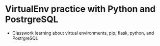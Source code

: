 # VirtualEnv practice with Python and PostrgreSQL

* Classwork learning about virtual environments, pip, flask, python, and PostrgreSQL
